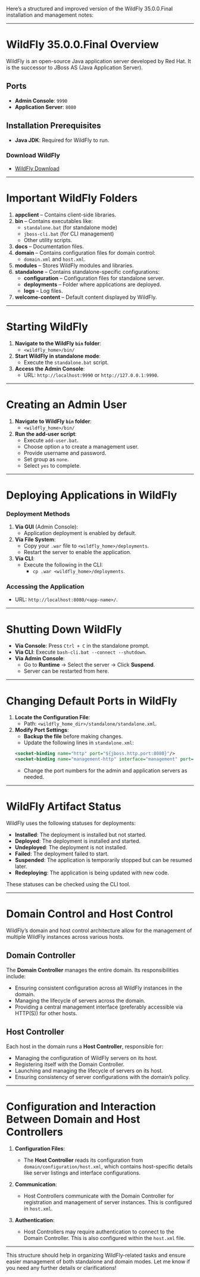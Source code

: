 Here’s a structured and improved version of the WildFly 35.0.0.Final installation and management notes:

---

# **WildFly 35.0.0.Final Overview**
WildFly is an open-source Java application server developed by Red Hat. It is the successor to JBoss AS (Java Application Server).

## **Ports**
- **Admin Console**: `9990`
- **Application Server**: `8080`

## **Installation Prerequisites**
- **Java JDK**: Required for WildFly to run.

### **Download WildFly**
- [WildFly Download](https://www.wildfly.org/downloads/)

---

# **Important WildFly Folders**
1. **appclient** – Contains client-side libraries.
2. **bin** – Contains executables like:
   - `standalone.bat` (for standalone mode)
   - `jboss-cli.bat` (for CLI management)
   - Other utility scripts.
3. **docs** – Documentation files.
4. **domain** – Contains configuration files for domain control:
   - `domain.xml` and `host.xml`.
5. **modules** – Stores WildFly modules and libraries.
6. **standalone** – Contains standalone-specific configurations:
   - **configuration** – Configuration files for standalone server.
   - **deployments** – Folder where applications are deployed.
   - **logs** – Log files.
7. **welcome-content** – Default content displayed by WildFly.

---

# **Starting WildFly**
1. **Navigate to the WildFly `bin` folder**:
   - `<wildfly_home>/bin/`
2. **Start WildFly in standalone mode**:
   - Execute the `standalone.bat` script.
3. **Access the Admin Console**:
   - URL: `http://localhost:9990` or `http://127.0.0.1:9990`.

---

# **Creating an Admin User**
1. **Navigate to WildFly `bin` folder**:
   - `<wildfly_home>/bin/`
2. **Run the add-user script**:
   - Execute `add-user.bat`.
   - Choose option `a` to create a management user.
   - Provide username and password.
   - Set group as `none`.
   - Select `yes` to complete.

---

# **Deploying Applications in WildFly**

### **Deployment Methods**
1. **Via GUI** (Admin Console):
   - Application deployment is enabled by default.
2. **Via File System**:
   - Copy your `.war` file to `<wildfly_home>/deployments`.
   - Restart the server to enable the application.
3. **Via CLI**:
   - Execute the following in the CLI:
     - `cp .war <wildfly_home>/deployments`.

### **Accessing the Application**
- URL: `http://localhost:8080/<app-name>/`.

---

# **Shutting Down WildFly**
- **Via Console**: Press `Ctrl + C` in the standalone prompt.
- **Via CLI**: Execute `bash-cli.bat --connect --shutdown`.
- **Via Admin Console**:
   - Go to **Runtime** → Select the server → Click **Suspend**.
   - Server can be restarted from here.

---

# **Changing Default Ports in WildFly**
1. **Locate the Configuration File**:
   - Path: `<wildfly_home_dir>/standalone/standalone.xml`.
2. **Modify Port Settings**:
   - **Backup the file** before making changes.
   - Update the following lines in `standalone.xml`:
   ```xml
   <socket-binding name="http" port="${jboss.http.port:8080}"/>
   <socket-binding name="management-http" interface="management" port="${jboss.management.http.port:9990}"/>
   ```
   - Change the port numbers for the admin and application servers as needed.

---

# **WildFly Artifact Status**

WildFly uses the following statuses for deployments:
- **Installed**: The deployment is installed but not started.
- **Deployed**: The deployment is installed and started.
- **Undeployed**: The deployment is not installed.
- **Failed**: The deployment failed to start.
- **Suspended**: The application is temporarily stopped but can be resumed later.
- **Redeploying**: The application is being updated with new code.

These statuses can be checked using the CLI tool.

---

# **Domain Control and Host Control**

WildFly’s domain and host control architecture allow for the management of multiple WildFly instances across various hosts.

## **Domain Controller**
The **Domain Controller** manages the entire domain. Its responsibilities include:
- Ensuring consistent configuration across all WildFly instances in the domain.
- Managing the lifecycle of servers across the domain.
- Providing a central management interface (preferably accessible via HTTP(S)) for other hosts.

## **Host Controller**
Each host in the domain runs a **Host Controller**, responsible for:
- Managing the configuration of WildFly servers on its host.
- Registering itself with the Domain Controller.
- Launching and managing the lifecycle of servers on its host.
- Ensuring consistency of server configurations with the domain’s policy.

---

# **Configuration and Interaction Between Domain and Host Controllers**

1. **Configuration Files**:
   - The **Host Controller** reads its configuration from `domain/configuration/host.xml`, which contains host-specific details like server listings and interface configurations.
   
2. **Communication**:
   - Host Controllers communicate with the Domain Controller for registration and management of server instances. This is configured in `host.xml`.

3. **Authentication**:
   - Host Controllers may require authentication to connect to the Domain Controller. This is also configured within the `host.xml` file.

---

This structure should help in organizing WildFly-related tasks and ensure easier management of both standalone and domain modes. Let me know if you need any further details or clarifications!
